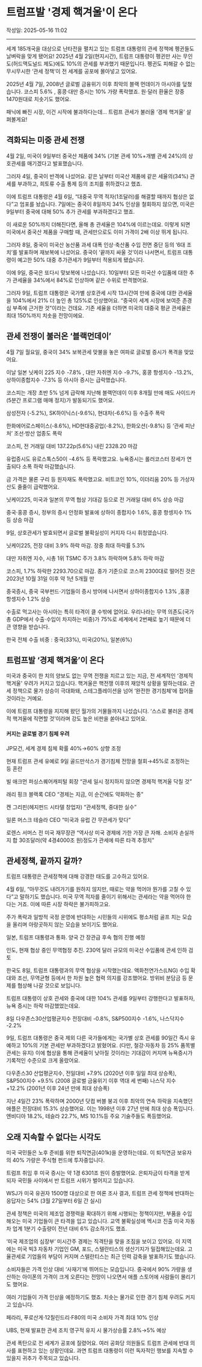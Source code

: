 # 트럼프발 '경제 핵겨울'이 온다

작성일: 2025-05-16 11:02

---

세계 185개국을 대상으로 난타전을 펼치고 있는 트럼프 대통령의 관세 정책에 펭귄들도 날벼락을 맞게 됐어요! 2025년 4월 2일(현지시간), 트럼프 대통령이 펭귄만 사는 무인도(허드맥도널드 제도)에도 10%의 관세를 부과했기 때문입니다. 펭귄도 피해갈 수 없는 무시무시한 ‘관세 정책’이 전 세계를 공포에 몰아넣고 있어요.

2025년 4월 7일, 2008년 글로벌 금융위기 이후 최악의 블랙 먼데이가 아시아를 덮쳤습니다. 코스피 5.6% , 홍콩·대만 증시는 10% 가량 폭락했죠. 원⋅달러 환율은 장중 1470원대로 치솟기도 했어요.

패닉에 빠진 시장, 이건 시작에 불과하다는데… 트럼프 관세가 불러올 ‘경제 핵겨울’ 살펴볼게요!

## 격화되는 미중 관세 전쟁

4월 2일, 미국이 9일부터 중국산 제품에 34% (기본 관세 10%+개별 관세 24%)의 상호관세를 매기겠다고 발표했습니다.

그러자 4일, 중국이 반격에 나섰어요. 같은 날부터 미국산 제품에 같은 세율의(34%) 관세를 부과하고, 희토류 수출 통제 등의 조치를 취하겠다고 했죠.

이에 트럼프 대통령은 4월 6일, “대중국 무역 적자(1조달러)를 해결할 때까지 협상은 없다”고 엄포를 놨습니다. 7일에는 중국이 8일까지 34% 인상을 철회하지 않으면, 미국은 9일부터 중국에 대해 50% 추가 관세를 부과하겠다고 했죠.

이 새로운 50%까지 더해진다면, 올해 총 관세율은 104%에 이르는데요. 이렇게 되면 미국에서 중국산 제품을 구매할 때, 관세만으로도 이미 가격이 2배 이상 뛰게 됩니다.

그러자 8일, 중국이 미국산 농산품 과세 대폭 인상⋅축산품 수입 전면 중단 등의 ‘6대 조치’를 발표하며 재보복에 나섰어요. 중국이 ‘끝까지 싸울 것’이라 나서면서, 트럼프 대통령이 예고한 50% 대중 추가관세가 9일부터 적용되게 됐습니다.

이에 9일, 중국은 또다시 맞보복에 나섰습니다. 10일부터 모든 미국산 수입품에 대한 추가 관세율을 34%에서 84%로 인상하며 같은 수위로 반격했어요.

그러자 9일, 트럼프 대통령은 국가별 상호관세 시작 13시간여 만에 중국에 대한 관세율을 104%에서 21% 더 높인 총 125%로 인상했어요. “중국이 세계 시장에 보여준 존경심 부족에 근거한 것”이라는 건데요. 기존 세율을 더하면 미국의 대중국 평균 관세율은 최대 150%까지 치솟을 전망이에요.

## 관세 전쟁이 불러온 ‘블랙먼데이’

4월 7일 월요일, 중국이 34% 보복관세 맞불을 놓은 여파로 글로벌 증시가 폭격을 맞았어요.

이날 일본 닛케이 225 지수 -7.8% , 대만 자취엔 지수 -9.7%, 홍콩 항셍지수 -13.2%, 상하이종합지수 -7.3% 등 아시아 증시는 급락했습니다.

코스피는 개장 초반 5% 넘게 급락해 지난해 블랙먼데이 이후 8개월 만에 매도 사이드카(5분간 프로그램 매매 정지)가 발동되기도 했어요.

삼성전자 (-5.2%), SK하이닉스(-9.6%), 현대차(-6.6%) 등 수출주 폭락

한화에어로스페이스(-8.6%), HD현대중공업(-8.2%), 한화오션(-9.8%) 등 ‘관세 피난처’ 조선·방산 업종도 폭락

코스피, 전 거래일 대비 137.22p(5.6%) 내린 2328.20 마감

유럽증시도 유로스톡스50이 -4.6% 등 폭락했고요. 뉴욕증시는 롤러코스터 장세가 연출되다 소폭 하락 마감했습니다.

금 가격은 물론 구리 등 원자재도 폭락했고요.  비트코인 10%, 이더리움 20% 등 가상자산도 줄줄이 급락했어요.

닛케이225, 미국과 일본의 무역 협상 기대감 등으로 전 거래일 대비 6% 상승 마감

중국⋅홍콩 증시, 정부의 증시 안정화 발표에 상하이 종합지수 1.6%, 홍콩 항셍지수 1% 등 상승 마감

9일, 상호관세가 발효되면서 글로벌 불확실성이 커지자 다시 휘청였습니다.

닛케이225, 전장 대비 3.9% 하락 마감. 장중 최대 하락률 5.3%

대만 자취엔 지수, 시총 1위 TSMC 주가 3.8% 하락하며 5.8% 하락 마감

코스피, 1.7% 하락한 2293.70으로 마감. 종가 기준으로 코스피 2300대로 떨어진 것은 2023년 10월 31일 이후 약 1년 5개월 만

중국증시, 중국 국부펀드⋅기업들이 증시 방어에 나서면서 상하이종합지수 1.3% ,홍콩 항셍지수 1.2% 상승

수출로 먹고사는 아시아는 특히 타격이 클 수밖에 없어요. 우리나라는 무역 의존도(국가 총 GDP에서 수출⋅수입이 차지하는 비중)가 75%로 세계에서 2번째로 높기 때문에 더 큰 영향을 받습니다.

한국 전체 수출 비중 : 중국(33%),  미국(20%), 일본(6%)

## 트럼프발 ‘경제 핵겨울’이 온다

미국과 중국이 한 치의 양보도 없는 무역 전쟁을 치르고 있는 지금, 전 세계적인 ‘경제적 핵겨울’ 우려가 커지고 있습니다. 핵겨울은 핵전쟁 이후의 재앙적 상황을 말하는데요. 관세 정책으로 물가 상승이 극대화돼, 스테그플레이션을 넘어 ‘완전한 경기침체’에 접어들 것이라는 거예요.

이에 트럼프 대통령을 지지해 왔던 월가의 거물들까지 나섰습니다. ‘스스로 불러온 경제적 핵겨울에 직면할 것’이라며 강도 높은 비판을 쏟아내고 있어요.

#### 커지는 글로벌 경기 침체 우려

JP모건, 세계 경제 침체 확률 40%→60% 상향 조정

현재 트럼프 관세 유예로 9일 골드만삭스가 경기침체 전망을 철회→45%로 조정하는 등 혼란

빌 애크먼 퍼싱스퀘어캐피털 회장 “관세 일시 정지하지 않으면 경제적 핵겨울 닥칠 것”

래리 핑크 블랙록 CEO “경제는 지금, 이 순간에도 약화하는 중”

켄 그리핀(헤지펀드 시타델 창업자) “관세정책, 중대한 실수”

일론 머스크 테슬라 CEO “미국과 유럽 간 무관세가 맞다”

로렌스 서머스 전 미국 재무장관 “역사상 미국 경제에 가한 가장 큰 자해. 소비자 손실까지 합 30조달러(약 4경4000조 원)정도가 관세에 따른 타격 추정치”

## 관세정책, 끝까지 갈까?

트럼프 대통령은 관세정책에 대해 강경한 태도를 고수하고 있어요.

4월 6일, “아무것도 내려가기를 원하지 않지만, 때로는 약을 먹어야 뭔가를 고칠 수 있다”고 말하기도 했습니다. 미국 무역 적자를 줄이기 위해서는 관세라는 약을 먹어야 한다는 거죠. 이에 따른 시장 하락은 불가피하고요.

주가 폭락과 일방적 국정 운영에 반대하는 시민들의 시위에도 평소처럼 골프 치는 모습을 올리며 아랑곳하지 않는 모습을 보이기도 했어요.

일본, 트럼프 대통령과 통화. 양국 간 장관급 후속 협의 진행 예정

인도, 현재 협상 중인 무역협정 추진. 230억 달러 규모의 미국산 수입품에 관세 인하 검토

한국도 8일, 트럼프 대통령과의 무역 협상을 시작했는데요. 액화천연가스(LNG) 수입 확대와 조선, 무역균형 등에서 한 차원 높은 협력 의지를 강조했어요. 방위비 분담금 등 문제를 협상해 나갈 것으로 보입니다.

트럼프 대통령이 상호 관세와 중국에 대한 104% 관세를 9일부터 강행한다고 발표하자, 뉴욕 증시는 하락 마감했었는데요.

8일 다우존스30산업평균지수 전장대비 -0.8%, S&P500지수 -1.6%, 나스닥지수 -2.2%

9일, 트럼프 대통령은 중국 제외 다른 국가들에게는 국가별 상호 관세를 90일간 즉시 유예하고 10%의 기본 관세만 부과하겠다고 밝혔어요. (다만, 철강⋅자동차 등 25% 품목별 관세는 유지) 이에 협상을 통해 관세율이 낮아질 것이라는 기대감이 커지며 뉴욕증시가 기록적인 수준으로 크게 올랐어요.

다우존스30 산업평균지수, 전일대비 +7.9% (2020년 이후 일일 최대 상승폭), S&P500지수 +9.5% (2008 글로벌 금융위기 이후 역대 세 번째) 나스닥 지수 +12.2% (2001년 이후 24년 만에 최대 상승폭)

지난 4일간 23% 폭락하며 2000년 닷컴 버블 붕괴 이후 최악의 연속 하락을 지속했던 애플은 전장대비 15.3% 상승했어요. 이는 1998년 이후 27년 만에 최대 상승 폭입니다. 엔비디아 18.2%, 테슬라 22.7%, MS 10.1%등 주요 기술주들도 폭등했어요.

## 오래 지속할 수 없다는 시각도

미국 국민들은 노후 준비를 위한 퇴직연금(401k)을 운영하는데요. 이 퇴직연금 보유자의 40% 가량은 주식형 펀드에 투자중입니다.

트럼프 취임 후 미국 증시는 약 1경 6301조 원이 증발했어요. 은퇴자금이 타격을 받게 되자 국민들 사이에서 반 트럼프 시위가 벌어지고 있습니다.

WSJ가 미국 유권자 1500명 대상으로 한 여론 조사 결과, 트럼프 관세 정책에 반대하는 응답자는 54% (3월 27일부터 6일 간 실시)

관세 정책은 미국의 제조업 경쟁력을 확대하기 위해 시행되는 정책이지만, 부품을 수입해오는 미국 기업들이 큰 타격을 입고 있습니다. 교역 불확실성에  멕시코 진출 미국 자동차 업계 1분기 수출량이 전년 대비 6% 감소하기도 했죠.

‘미국 제조업의 심장부’ 미시간주 경제는 직격탄을 맞을 조짐을 보이고 있어요. 이 지역에는 미국 빅3 자동차 기업인 GM, 포드, 스텔란티스의 생산기지가 밀접해있는데요. 고율관세로 기업들의 부담이 커지며 스텔란티스는 최근 인력 감축을 발표하기도 했습니다.

소비자들은 가격 인상 대비 ‘사재기’에 뛰어드는 모습입니다. 중국에서 90% 가량을 생산하는 아이폰의 가격이 크게 오른다는 전망이 나오면서 애플 스토어에 사람들이 몰리기도 했어요.

여러 기업들이 가격 인상을 예정하기도 했죠. 치솟는 물가로 인한 경기 침체 우려도 커지고 있습니다.

페라리, 푸로산게⋅12칠린드리⋅F80의 미국 소비자 가격 최대 10% 인상

UBS, 현재 발표한 관세 조치 영구적 유지 시 물가상승률 2.8%→5% 예상

관세 폭탄으로 전 세계가 공포에 질렸어요. 여러 공화당 의원들도 트럼프 관세에 반대 의사를 표현하고 있는 상황인데요. 과연 트럼프 대통령이 이런 독자적인 행보를 지속할 수 있을지 귀추가 주목되고 있습니다.